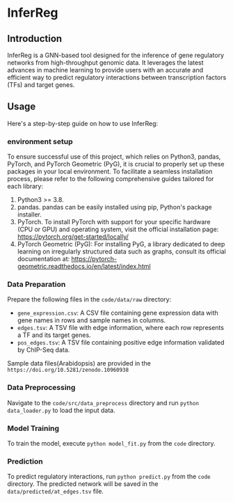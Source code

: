 # InferReg

## Introduction

InferReg is a GNN-based tool designed for the inference of gene regulatory networks from high-throughput genomic data. It leverages the latest advances in machine learning to provide users with an accurate and efficient way to predict regulatory interactions between transcription factors (TFs) and target genes. 

## Usage

Here's a step-by-step guide on how to use InferReg:

### environment setup

To ensure successful use of this project, which relies on Python3, pandas, PyTorch, and PyTorch Geometric (PyG), it is crucial to properly set up these packages in your local environment. To facilitate a seamless installation process, please refer to the following comprehensive guides tailored for each library:
1. Python3 >= 3.8.
2. pandas. pandas can be easily installed using pip, Python's package installer.
3. PyTorch. To install PyTorch with support for your specific hardware (CPU or GPU) and operating system, visit the official installation page: https://pytorch.org/get-started/locally/
4. PyTorch Geometric (PyG): For installing PyG, a library dedicated to deep learning on irregularly structured data such as graphs, consult its official documentation at: https://pytorch-geometric.readthedocs.io/en/latest/index.html


### Data Preparation

Prepare the following files in the `code/data/raw` directory:

- `gene_expression.csv`: A CSV file containing gene expression data with gene names in rows and sample names in columns.
- `edges.tsv`: A TSV file with edge information, where each row represents a TF and its target genes.
- `pos_edges.tsv`: A TSV file containing positive edge information validated by ChIP-Seq data.

Sample data files(Arabidopsis) are provided in the `https://doi.org/10.5281/zenodo.10960938`

### Data Preprocessing

Navigate to the `code/src/data_preprocess` directory and run `python data_loader.py` to load the input data.

### Model Training

To train the model, execute `python model_fit.py` from the `code` directory.

### Prediction

To predict regulatory interactions, run `python predict.py` from the `code` directory. The predicted network will be saved in the `data/predicted/at_edges.tsv` file.
